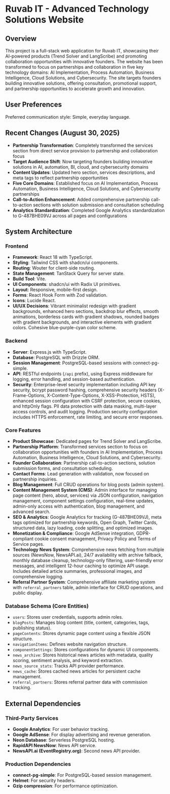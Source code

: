 # Ruvab IT - Advanced Technology Solutions Website

## Overview
This project is a full-stack web application for Ruvab IT, showcasing their AI-powered products (Trend Solver and LangScribe) and promoting collaboration opportunities with innovative founders. The website has been transformed to focus on partnerships and collaboration in five key technology domains: AI Implementation, Process Automation, Business Intelligence, Cloud Solutions, and Cybersecurity. The site targets founders building innovative solutions, offering consultation, promotional support, and partnership opportunities to accelerate growth and innovation.

## User Preferences
Preferred communication style: Simple, everyday language.

## Recent Changes (August 30, 2025)
- **Partnership Transformation**: Completely transformed the services section from direct service provision to partnership and collaboration focus
- **Target Audience Shift**: Now targeting founders building innovative solutions in AI, automation, BI, cloud, and cybersecurity domains
- **Content Updates**: Updated hero section, services descriptions, and meta tags to reflect partnership opportunities
- **Five Core Domains**: Established focus on AI Implementation, Process Automation, Business Intelligence, Cloud Solutions, and Cybersecurity partnerships
- **Call-to-Action Enhancement**: Added comprehensive partnership call-to-action sections with solution submission and consultation scheduling
- **Analytics Standardization**: Completed Google Analytics standardization to G-487BHE09VJ across all pages and configurations

## System Architecture

### Frontend
- **Framework**: React 18 with TypeScript.
- **Styling**: Tailwind CSS with shadcn/ui components.
- **Routing**: Wouter for client-side routing.
- **State Management**: TanStack Query for server state.
- **Build Tool**: Vite.
- **UI Components**: shadcn/ui with Radix UI primitives.
- **Layout**: Responsive, mobile-first design.
- **Forms**: React Hook Form with Zod validation.
- **Icons**: Lucide React.
- **UI/UX Decisions**: Vibrant minimalist redesign with gradient backgrounds, enhanced hero sections, backdrop blur effects, smooth animations, borderless cards with gradient shadows, rounded badges with gradient backgrounds, and interactive elements with gradient colors. Cohesive blue-purple-cyan color scheme.

### Backend
- **Server**: Express.js with TypeScript.
- **Database**: PostgreSQL with Drizzle ORM.
- **Session Management**: PostgreSQL-based sessions with connect-pg-simple.
- **API**: RESTful endpoints (`/api` prefix), using Express middleware for logging, error handling, and session-based authentication.
- **Security**: Enterprise-level security implementation including API key security, bcrypt password hashing, comprehensive security headers (X-Frame-Options, X-Content-Type-Options, X-XSS-Protection, HSTS), enhanced session configuration with CSRF protection, secure cookies, and httpOnly flags. PII data protection with data masking, multi-layer access controls, and audit logging. Production security configuration includes HTTPS enforcement, rate limiting, and secure error responses.

### Core Features
- **Product Showcase**: Dedicated pages for Trend Solver and LangScribe.
- **Partnership Platform**: Transformed services section to focus on collaboration opportunities with founders in AI Implementation, Process Automation, Business Intelligence, Cloud Solutions, and Cybersecurity.
- **Founder Collaboration**: Partnership call-to-action sections, solution submission forms, and consultation scheduling.
- **Contact Forms**: Lead generation with validation, now focused on partnership inquiries.
- **Blog Management**: Full CRUD operations for blog posts (admin system).
- **Content Management System (CMS)**: Admin interface for managing page content (hero, about, services) via JSON configuration, navigation management, component settings configuration, real-time updates, admin-only access with authentication, blog management, and advanced search.
- **SEO & Analytics**: Google Analytics for tracking (G-487BHE09VJ), meta tags optimized for partnership keywords, Open Graph, Twitter Cards, structured data, lazy loading, code splitting, and optimized images.
- **Monetization & Compliance**: Google AdSense integration, GDPR-compliant cookie consent management, Privacy Policy and Terms of Service pages.
- **Technology News System**: Comprehensive news fetching from multiple sources (NewsNow, NewsAPI.ai), 24/7 availability with archive fallback, monthly database cleanup, technology-only filtering, user-friendly error messages, and intelligent 12-hour caching to optimize API usage. Includes detailed article summaries, professional images, and comprehensive logging.
- **Referral Partner System**: Comprehensive affiliate marketing system with `referral_partners` table, admin interface for CRUD operations, and public display.

### Database Schema (Core Entities)
- `users`: Stores user credentials, supports admin roles.
- `blogPosts`: Manages blog content (title, content, categories, tags, publishing status).
- `pageContents`: Stores dynamic page content using a flexible JSON structure.
- `navigationItems`: Defines website navigation structure.
- `componentSettings`: Stores configurations for dynamic UI components.
- `news_archive`: Stores historical news articles with metadata, quality scoring, sentiment analysis, and keyword extraction.
- `news_source_stats`: Tracks API provider performance.
- `news_cache`: Stores cached news articles for persistent cache management.
- `referral_partners`: Stores referral partner data with commission tracking.

## External Dependencies

### Third-Party Services
- **Google Analytics**: For user behavior tracking.
- **Google AdSense**: For display advertising and revenue generation.
- **Neon Database**: Serverless PostgreSQL hosting.
- **RapidAPI NewsNow**: News API service.
- **NewsAPI.ai (EventRegistry.org)**: Second news API provider.

### Production Dependencies
- **connect-pg-simple**: For PostgreSQL-based session management.
- **Helmet**: For security headers.
- **Gzip compression**: For performance optimization.